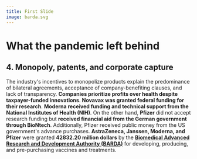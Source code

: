 ```yaml
---
title: First Slide
image: barda.svg
---
```


# What the pandemic left behind
## 4. Monopoly, patents, and corporate capture

The industry's incentives to monopolize products explain the predominance of bilateral agreements, acceptance of company-benefiting clauses, and lack of transparency. **Companies prioritize profits over health despite taxpayer-funded innovations**. **Novavax was granted federal funding for their research**. **Moderna received funding and technical support from the National Institutes of Health (NIH)**. On the other hand, **Pfizer** did not accept research funding but **received financial aid from the German government through BioNtech**. Additionally, Pfizer received public money from the US government's advance purchases. **AstraZeneca, Janssen, Moderna, and Pfizer** were granted **42832.20 million dollars** by the [**Biomedical Advanced Research and Development Authority (BARDA)**](https://www.medicalcountermeasures.gov/app/barda/coronavirus/COVID19.aspx) for developing, producing, and pre-purchasing vaccines and treatments.
